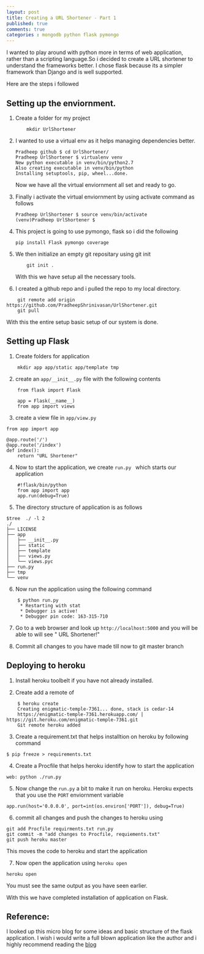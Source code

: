 ```yaml
---
layout: post
title: Creating a URL Shortener - Part 1
published: true
comments: true
categories : mongodb python flask pymongo
---
```


I wanted to play around with python more in terms of web application, rather than a scripting language.So i decided to create a URL shortener to understand the frameworks better. I chose flask because its a simpler framework than Django and is well supported.

Here are the steps i followed

## Setting up the enviornment.

1. Create a folder for my project 
    
    ```
        mkdir UrlShortener
    ```
2. I wanted to use a virtual env as it helps managing dependencies better.

    ``` 
    Pradheep github $ cd UrlShortener/
    Pradheep UrlShortener $ virtualenv venv
    New python executable in venv/bin/python2.7
    Also creating executable in venv/bin/python
    Installing setuptools, pip, wheel...done.
    
    ```
    Now we have all the virtual enviornment all set and ready to go.

3. Finally i activate the virtual enviornment by using activate command as follows

    ```
    Pradheep UrlShortener $ source venv/bin/activate
    (venv)Pradheep UrlShortener $ 

    ```

4. This project is going to use pymongo, flask so i did the following

    ```
    pip install Flask pymongo coverage
    ```

5. We then initialize an empty git repositary using git init

    ```
        git init .
    ```
    With this we have setup all the necessary tools.

6. I created a github repo and i pulled the repo to my local directory.

```
    git remote add origin https://github.com/PradheepShrinivasan/UrlShortener.git
    git pull
```

With this the entire setup basic setup of our system is done.

## Setting up Flask 

1. Create folders for application 

```
    mkdir app app/static app/template tmp
```
2. create an ``` app/__init__.py ``` file with the following contents

```
    from flask import Flask

    app = Flask(__name__)
    from app import views
```

3. create a view file in ``` app/view.py ```

```
from app import app

@app.route('/')
@app.route('/index')
def index():
    return "URL Shortener"
```

4. Now to start the application, we create  ``` run.py  ``` which starts our application

```
    #!flask/bin/python
    from app import app
    app.run(debug=True)
```

5. The directory structure of application is as follows

```
$tree  ./ -l 2
./
├── LICENSE
├── app
│   ├── __init__.py
│   ├── static
│   ├── template
│   ├── views.py
│   └── views.pyc
├── run.py
├── tmp
└── venv
```

6. Now run the application using the following  command 

```
    $ python run.py 
     * Restarting with stat
     * Debugger is active!
     * Debugger pin code: 163-315-710
```

7. Go to a web browser and look up `http://localhost:5000` and you will be able to will see " URL Shortener!"

8. Commit all changes to you have made till now to git master branch


## Deploying to heroku 

1. Install heroku toolbelt if you have not already installed.

2. Create add a remote of 

```
    $ heroku create
    Creating enigmatic-temple-7361... done, stack is cedar-14
    https://enigmatic-temple-7361.herokuapp.com/ | https://git.heroku.com/enigmatic-temple-7361.git
    Git remote heroku added
```
3. Create a requirement.txt that helps installtion on heroku by following command 

```
$ pip freeze > requirements.txt

```
4. Create a Procfile that helps heroku identify how to start the application 

```
web: python ./run.py
```
5. Now change the ```run.py``` a bit to make it run on heroku. Heroku expects that you use the ``` PORT ``` enviornment variable 

```
app.run(host='0.0.0.0', port=int(os.environ['PORT']), debug=True)

```
6. commit all changes and push the changes to heroku using 

```
git add Procfile requirments.txt run.py
git commit -m "add changes to Procfile, requiements.txt"
git push heroku master
```
This moves the code to heroku and start the application

7. Now open the application using `heroku open`

```
heroku open
```

You must see the same output as you have seen earlier.


With this we have completed installation of application on Flask.

## Reference:

I looked up this micro blog for some ideas and basic structure of the flask application. I wish i would write a full blown application like the author and i highly recommend reading the [blog](http://blog.miguelgrinberg.com/post/the-flask-mega-tutorial-part-i-hello-world)